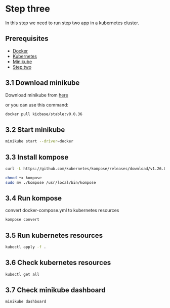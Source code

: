 # Step three

In this step we need to run step two app in a kubernetes cluster.

## Prerequisites

* [Docker](https://docs.docker.com/install/)
* [Kubernetes](https://kubernetes.io/docs/tasks/tools/install-kubectl/)
* [Minikube](https://kubernetes.io/docs/tasks/tools/install-minikube/)
* [Step two](../step_two/README.md)
  
## 3.1 Download minikube

Download minikube from [here](https://minikube.sigs.k8s.io/docs/start/)

or you can use this command:

```bash
docker pull kicbase/stable:v0.0.36
```

## 3.2 Start minikube

```bash
minikube start --driver=docker
```
## 3.3 Install kompose

```bash
curl -L https://github.com/kubernetes/kompose/releases/download/v1.26.0/kompose-linux-amd64 -o kompose

chmod +x kompose
sudo mv ./kompose /usr/local/bin/kompose
```

## 3.4 Run kompose 

convert docker-compose.yml to kubernetes resources

```bash
kompose convert
```

## 3.5 Run kubernetes resources

```bash
kubectl apply -f .
```

## 3.6 Check kubernetes resources

```bash
kubectl get all
```

## 3.7 Check minikube dashboard

```bash
minikube dashboard
```


